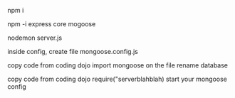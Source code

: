 npm i


npm -i express core mogoose

nodemon server.js


inside config, create file
mongoose.config.js

copy code from coding dojo
import mongoose on the file
rename database

copy code from coding dojo
require("serverblahblah) start your mongoose config